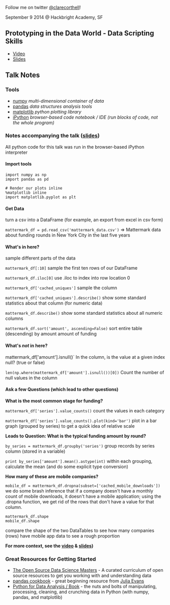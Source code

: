 Follow me on twitter [@clarecorthell](https://twitter.com/clarecorthell)!

September 9 2014 @ Hackbright Academy, SF
## Prototyping in the Data World - Data Scripting Skills

* [Video](http://vimeo.com/105781767)
* [Slides](http://www.slideshare.net/ClareCorthell/hackbright-talk)

## Talk Notes

### Tools
* [numpy](http://www.sam.math.ethz.ch/~raoulb/teaching/PythonTutorial/intro_numpy.html) _multi-dimensional container of data_
* [pandas](http://nbviewer.ipython.org/urls/gist.github.com/fonnesbeck/5850375/raw/c18cfcd9580d382cb6d14e4708aab33a0916ff3e/1.+Introduction+to+Pandas.ipynb) _data structures analysis tools_
* [matplotlib](http://www.ast.uct.ac.za/~sarblyth/pythonGuide/PythonPlottingBeginnersGuide.pdf) _python plotting library_
* [iPython](http://www.reddit.com/r/Python/comments/1q9tq7/what_is_the_big_deal_about_ipython_notebooks/) _browser-based code notebook / IDE (run blocks of code, not the whole program)_

### Notes accompanying the talk ([slides](http://www.slideshare.net/ClareCorthell/hackbright-talk))

All python code for this talk was run in the browser-based iPython interpreter

#### Import tools

```
import numpy as np
import pandas as pd

# Render our plots inline
%matplotlib inline
import matplotlib.pyplot as plt
```

#### Get Data

turn a csv into a DataFrame (for example, an export from excel in csv form)

`mattermark_df = pd.read_csv('mattermark_data.csv')` => Mattermark data about funding rounds in New York City in the last five years

#### What's in here?

sample different parts of the data

`mattermark_df[:10]` sample the first ten rows of our DataFrame

`mattermark_df.iloc[0]` use .iloc to index into row location 0

`mattermark_df['cached_uniques']` sample the column

`mattermark_df['cached_uniques'].describe()` show some standard statistics about that column (for numeric data)

`mattermark_df.describe()` show some standard statistics about all numeric columns

`mattermark_df.sort('amount', ascending=False)` sort entire table (descending) by amount amount of funding

#### What's _not_ in here?

mattermark_df['amount'].isnull()` In the column, is the value at a given index null? (true or false)

`len(np.where(mattermark_df['amount'].isnull())[0])` Count the number of null values in the column

#### Ask a few Questions (which lead to other questions)

**What is the most common stage for funding?**

`mattermark_df['series'].value_counts()` count the values in each category

`mattermark_df['series'].value_counts().plot(kind='bar')` plot in a bar graph (grouped by series) to get a quick idea of relative scale

**Leads to Question: What is the typical funding amount by round?**

`by_series = mattermark_df.groupby('series')` group records by series column (stored in a variable)

`print by_series['amount'].mean().astype(int)` within each grouping, calculate the mean (and do some explicit type conversion)

**How many of these are mobile companies?**

`mobile_df = mattermark_df.dropna(subset=['cached_mobile_downloads'])` we do some brash inference that if a company doesn't have a monthly count of mobile downloads, it doesn't have a mobile application; using the .dropna function, we get rid of the rows that don't have a value for that column.

```
mattermark_df.shape
mobile_df.shape
```
compare the shape of the two DataTables to see how many companies (rows) have mobile app data to see a rough proportion

**For more context, see the [video](http://vimeo.com/105781767) & [slides](http://www.slideshare.net/ClareCorthell/hackbright-talk))**

### Great Resources for Getting Started

* [The Open Source Data Science Masters](http://datasciencemasters.org/) - A curated curriculum of open source resources to get you working with and understanding data
* [pandas cookbook](http://nbviewer.ipython.org/github/jvns/pandas-cookbook/blob/master/cookbook/Chapter%201%20-%20Reading%20from%20a%20CSV.ipynb) - great beginning resource from [Julia Evans](https://twitter.com/b0rk)
* [Python for Data Analysis / Book](http://amzn.to/Q2pI5I) - the nuts and bolts of manipulating, processing, cleaning, and crunching data in Python (with numpy, pandas, and matplotlib)
